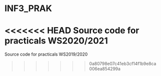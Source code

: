 # INF3_PRAK
<<<<<<< HEAD
Source code for practicals WS2020/2021
=======
Source code for practicals WS2019/2020
>>>>>>> 0a80798e07c41eb3cf14f1b9e8ca006ea854299a
